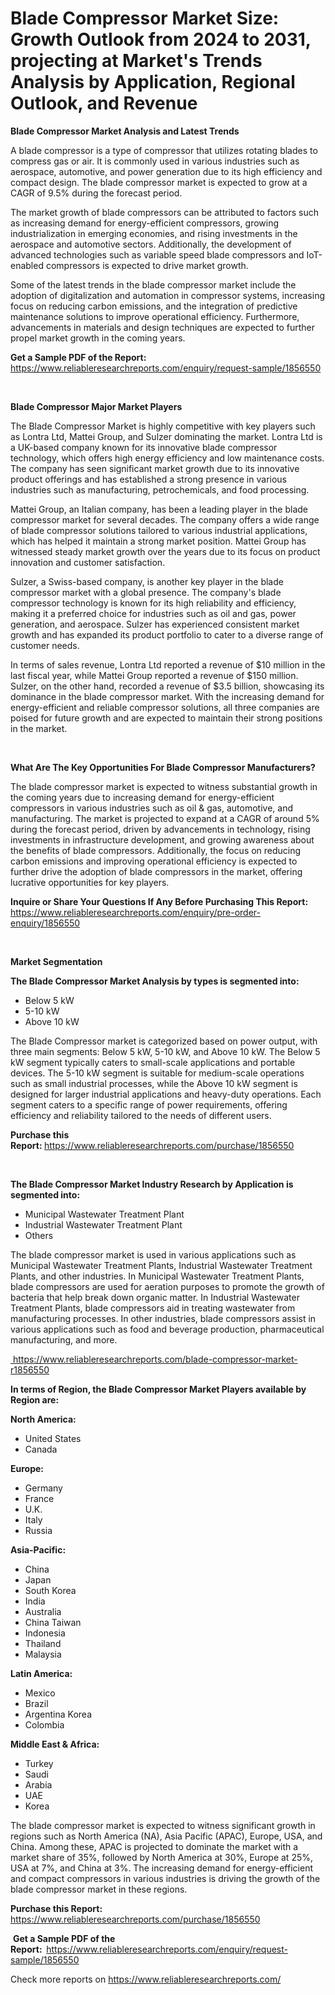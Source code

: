 <p><h1>Blade Compressor Market Size: Growth Outlook from 2024 to 2031, projecting at Market's Trends Analysis by Application, Regional Outlook, and Revenue</h1></p><p><strong>Blade Compressor Market Analysis and Latest Trends</strong></p>
<p><p>A blade compressor is a type of compressor that utilizes rotating blades to compress gas or air. It is commonly used in various industries such as aerospace, automotive, and power generation due to its high efficiency and compact design. The blade compressor market is expected to grow at a CAGR of 9.5% during the forecast period.</p><p>The market growth of blade compressors can be attributed to factors such as increasing demand for energy-efficient compressors, growing industrialization in emerging economies, and rising investments in the aerospace and automotive sectors. Additionally, the development of advanced technologies such as variable speed blade compressors and IoT-enabled compressors is expected to drive market growth.</p><p>Some of the latest trends in the blade compressor market include the adoption of digitalization and automation in compressor systems, increasing focus on reducing carbon emissions, and the integration of predictive maintenance solutions to improve operational efficiency. Furthermore, advancements in materials and design techniques are expected to further propel market growth in the coming years.</p></p>
<p><strong>Get a Sample PDF of the Report:&nbsp;</strong> <a href="https://www.reliableresearchreports.com/enquiry/request-sample/1856550">https://www.reliableresearchreports.com/enquiry/request-sample/1856550</a></p>
<p>&nbsp;</p>
<p><strong>Blade Compressor Major Market Players</strong></p>
<p><p>The Blade Compressor Market is highly competitive with key players such as Lontra Ltd, Mattei Group, and Sulzer dominating the market. Lontra Ltd is a UK-based company known for its innovative blade compressor technology, which offers high energy efficiency and low maintenance costs. The company has seen significant market growth due to its innovative product offerings and has established a strong presence in various industries such as manufacturing, petrochemicals, and food processing.</p><p>Mattei Group, an Italian company, has been a leading player in the blade compressor market for several decades. The company offers a wide range of blade compressor solutions tailored to various industrial applications, which has helped it maintain a strong market position. Mattei Group has witnessed steady market growth over the years due to its focus on product innovation and customer satisfaction.</p><p>Sulzer, a Swiss-based company, is another key player in the blade compressor market with a global presence. The company's blade compressor technology is known for its high reliability and efficiency, making it a preferred choice for industries such as oil and gas, power generation, and aerospace. Sulzer has experienced consistent market growth and has expanded its product portfolio to cater to a diverse range of customer needs.</p><p>In terms of sales revenue, Lontra Ltd reported a revenue of $10 million in the last fiscal year, while Mattei Group reported a revenue of $150 million. Sulzer, on the other hand, recorded a revenue of $3.5 billion, showcasing its dominance in the blade compressor market. With the increasing demand for energy-efficient and reliable compressor solutions, all three companies are poised for future growth and are expected to maintain their strong positions in the market.</p></p>
<p>&nbsp;</p>
<p><strong>What Are The Key Opportunities For Blade Compressor Manufacturers?</strong></p>
<p><p>The blade compressor market is expected to witness substantial growth in the coming years due to increasing demand for energy-efficient compressors in various industries such as oil & gas, automotive, and manufacturing. The market is projected to expand at a CAGR of around 5% during the forecast period, driven by advancements in technology, rising investments in infrastructure development, and growing awareness about the benefits of blade compressors. Additionally, the focus on reducing carbon emissions and improving operational efficiency is expected to further drive the adoption of blade compressors in the market, offering lucrative opportunities for key players.</p></p>
<p><strong>Inquire or Share Your Questions If Any Before Purchasing This Report:</strong> <a href="https://www.reliableresearchreports.com/enquiry/pre-order-enquiry/1856550">https://www.reliableresearchreports.com/enquiry/pre-order-enquiry/1856550</a></p>
<p>&nbsp;</p>
<p><strong>Market Segmentation</strong></p>
<p><strong>The Blade Compressor Market Analysis by types is segmented into:</strong></p>
<p><ul><li>Below 5 kW</li><li>5-10 kW</li><li>Above 10 kW</li></ul></p>
<p><p>The Blade Compressor market is categorized based on power output, with three main segments: Below 5 kW, 5-10 kW, and Above 10 kW. The Below 5 kW segment typically caters to small-scale applications and portable devices. The 5-10 kW segment is suitable for medium-scale operations such as small industrial processes, while the Above 10 kW segment is designed for larger industrial applications and heavy-duty operations. Each segment caters to a specific range of power requirements, offering efficiency and reliability tailored to the needs of different users.</p></p>
<p><strong>Purchase this Report:&nbsp;</strong><a href="https://www.reliableresearchreports.com/purchase/1856550">https://www.reliableresearchreports.com/purchase/1856550</a></p>
<p>&nbsp;</p>
<p><strong>The Blade Compressor Market Industry Research by Application is segmented into:</strong></p>
<p><ul><li>Municipal Wastewater Treatment Plant</li><li>Industrial Wastewater Treatment Plant</li><li>Others</li></ul></p>
<p><p>The blade compressor market is used in various applications such as Municipal Wastewater Treatment Plants, Industrial Wastewater Treatment Plants, and other industries. In Municipal Wastewater Treatment Plants, blade compressors are used for aeration purposes to promote the growth of bacteria that help break down organic matter. In Industrial Wastewater Treatment Plants, blade compressors aid in treating wastewater from manufacturing processes. In other industries, blade compressors assist in various applications such as food and beverage production, pharmaceutical manufacturing, and more.</p></p>
<p><a href="https://www.reliableresearchreports.com/blade-compressor-market-r1856550">&nbsp;https://www.reliableresearchreports.com/blade-compressor-market-r1856550</a></p>
<p><strong>In terms of Region, the Blade Compressor Market Players available by Region are:</strong></p>
<p>
    <p> <strong> North America: </strong>
        <ul>
            <li>United States</li>
            <li>Canada</li>
        </ul>
        </p> 
    <p> <strong> Europe: </strong>
        <ul>
            <li>Germany</li>
            <li>France</li>
            <li>U.K.</li>
            <li>Italy</li>
            <li>Russia</li>
        </ul>
        </p> 
    <p> <strong> Asia-Pacific: </strong>
        <ul>
            <li>China</li>
            <li>Japan</li>
            <li>South Korea</li>
            <li>India</li>
            <li>Australia</li>
            <li>China Taiwan</li>
            <li>Indonesia</li>
            <li>Thailand</li>
            <li>Malaysia</li>
        </ul>
        </p> 
    <p> <strong> Latin America: </strong>
        <ul>
            <li>Mexico</li>
            <li>Brazil</li>
            <li>Argentina Korea</li>
            <li>Colombia</li>
        </ul>
        </p> 
    <p> <strong> Middle East & Africa: </strong>
        <ul>
            <li>Turkey</li>
            <li>Saudi</li>
            <li>Arabia</li>
            <li>UAE</li>
            <li>Korea</li>
        </ul>
    </p>
    </p>
<p><p>The blade compressor market is expected to witness significant growth in regions such as North America (NA), Asia Pacific (APAC), Europe, USA, and China. Among these, APAC is projected to dominate the market with a market share of 35%, followed by North America at 30%, Europe at 25%, USA at 7%, and China at 3%. The increasing demand for energy-efficient and compact compressors in various industries is driving the growth of the blade compressor market in these regions.</p></p>
<p><strong>Purchase this Report: </strong><a href="https://www.reliableresearchreports.com/purchase/1856550">https://www.reliableresearchreports.com/purchase/1856550</a></p>
<p>&nbsp;<strong>Get a Sample PDF of the Report:&nbsp;&nbsp;</strong><a href="https://www.reliableresearchreports.com/enquiry/request-sample/1856550">https://www.reliableresearchreports.com/enquiry/request-sample/1856550</a></p>
<p><strong></strong></p>
<p>Check more reports on <a href="https://www.reliableresearchreports.com/">https://www.reliableresearchreports.com/</a></p>